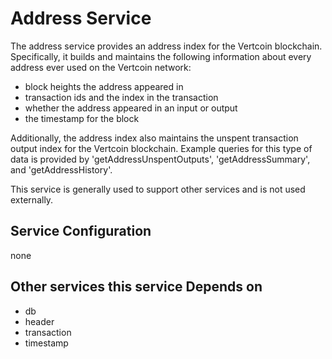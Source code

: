 # Address Service

The address service provides an address index for the Vertcoin blockchain. Specifically, it builds and maintains the following information about every address ever used on the Vertcoin network:

- block heights the address appeared in
- transaction ids and the index in the transaction
- whether the address appeared in an input or output
- the timestamp for the block

Additionally, the address index also maintains the unspent transaction output index for the Vertcoin blockchain. Example queries for this type of data is provided by 'getAddressUnspentOutputs', 'getAddressSummary', and 'getAddressHistory'.

This service is generally used to support other services and is not used externally.

## Service Configuration

none

## Other services this service Depends on

- db
- header
- transaction
- timestamp

